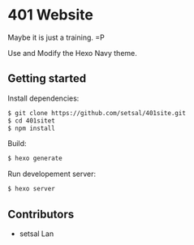 # 401 Website

Maybe it is just a training. =P

Use and Modify the Hexo Navy theme. 

## Getting started

Install dependencies:

``` bash
$ git clone https://github.com/setsal/401site.git
$ cd 401sitet
$ npm install
```

Build:

``` bash
$ hexo generate
```

Run developement server:

``` bash
$ hexo server
```

## Contributors

- setsal Lan
